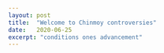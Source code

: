 ```yaml
---
layout: post
title:  "Welcome to Chinmoy controversies"
date:   2020-06-25
excerpt: "conditions ones advancement"
---
```

